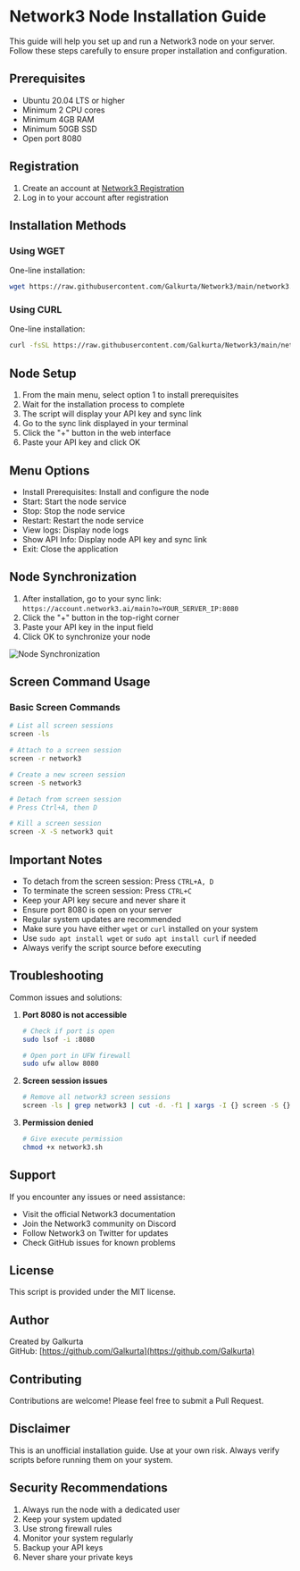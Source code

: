 # Network3 Node Installation Guide

This guide will help you set up and run a Network3 node on your server. Follow these steps carefully to ensure proper installation and configuration.

## Prerequisites

- Ubuntu 20.04 LTS or higher
- Minimum 2 CPU cores
- Minimum 4GB RAM
- Minimum 50GB SSD
- Open port 8080

## Registration

1. Create an account at [Network3 Registration](https://account.network3.ai/register_page?rc=d21b34ed)
2. Log in to your account after registration

## Installation Methods

### Using WGET

One-line installation:

```bash
wget https://raw.githubusercontent.com/Galkurta/Network3/main/network3.sh && chmod +x network3.sh && sudo ./network3.sh
```

### Using CURL

One-line installation:

```bash
curl -fsSL https://raw.githubusercontent.com/Galkurta/Network3/main/network3.sh -o network3.sh&& chmod +x network3.sh && sudo ./network3.sh
```

## Node Setup

1. From the main menu, select option 1 to install prerequisites
2. Wait for the installation process to complete
3. The script will display your API key and sync link
4. Go to the sync link displayed in your terminal
5. Click the "+" button in the web interface
6. Paste your API key and click OK

## Menu Options

- Install Prerequisites: Install and configure the node
- Start: Start the node service
- Stop: Stop the node service
- Restart: Restart the node service
- View logs: Display node logs
- Show API Info: Display node API key and sync link
- Exit: Close the application

## Node Synchronization

1. After installation, go to your sync link: `https://account.network3.ai/main?o=YOUR_SERVER_IP:8080`
2. Click the "+" button in the top-right corner
3. Paste your API key in the input field
4. Click OK to synchronize your node

![Node Synchronization](https://i.ibb.co.com/MMGM3YM/386000652-e079fd60-e823-4973-b9a3-79c2f0cf974e.png)

## Screen Command Usage

### Basic Screen Commands

```bash
# List all screen sessions
screen -ls

# Attach to a screen session
screen -r network3

# Create a new screen session
screen -S network3

# Detach from screen session
# Press Ctrl+A, then D

# Kill a screen session
screen -X -S network3 quit
```

## Important Notes

- To detach from the screen session: Press `CTRL+A, D`
- To terminate the screen session: Press `CTRL+C`
- Keep your API key secure and never share it
- Ensure port 8080 is open on your server
- Regular system updates are recommended
- Make sure you have either `wget` or `curl` installed on your system
- Use `sudo apt install wget` or `sudo apt install curl` if needed
- Always verify the script source before executing

## Troubleshooting

Common issues and solutions:

1. **Port 8080 is not accessible**

   ```bash
   # Check if port is open
   sudo lsof -i :8080

   # Open port in UFW firewall
   sudo ufw allow 8080
   ```

2. **Screen session issues**

   ```bash
   # Remove all network3 screen sessions
   screen -ls | grep network3 | cut -d. -f1 | xargs -I {} screen -S {} -X quit
   ```

3. **Permission denied**
   ```bash
   # Give execute permission
   chmod +x network3.sh
   ```

## Support

If you encounter any issues or need assistance:

- Visit the official Network3 documentation
- Join the Network3 community on Discord
- Follow Network3 on Twitter for updates
- Check GitHub issues for known problems

## License

This script is provided under the MIT license.

## Author

Created by Galkurta  
GitHub: [https://github.com/Galkurta](https://github.com/Galkurta)

## Contributing

Contributions are welcome! Please feel free to submit a Pull Request.

## Disclaimer

This is an unofficial installation guide. Use at your own risk. Always verify scripts before running them on your system.

## Security Recommendations

1. Always run the node with a dedicated user
2. Keep your system updated
3. Use strong firewall rules
4. Monitor your system regularly
5. Backup your API keys
6. Never share your private keys
